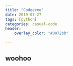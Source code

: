 ```yaml
---
title: "Codeeeee"
date: 2019-07-27
tags: [python]
categories: casual-code
header:
    overlay_color: "#0072bb"
    
---
```


<!--more-->
## woohoo

